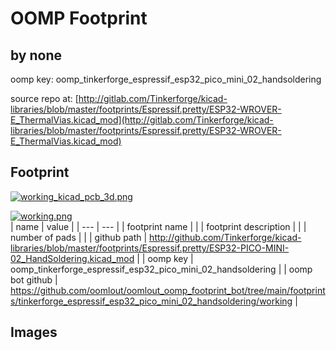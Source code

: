 # OOMP Footprint  
##   by none  
  
oomp key: oomp_tinkerforge_espressif_esp32_pico_mini_02_handsoldering  
  
source repo at: [http://gitlab.com/Tinkerforge/kicad-libraries/blob/master/footprints/Espressif.pretty/ESP32-WROVER-E_ThermalVias.kicad_mod](http://gitlab.com/Tinkerforge/kicad-libraries/blob/master/footprints/Espressif.pretty/ESP32-WROVER-E_ThermalVias.kicad_mod)  
## Footprint  
  
[![working_kicad_pcb_3d.png](working_kicad_pcb_3d_600.png)](working_kicad_pcb_3d.png)  
  
[![working.png](working_600.png)](working.png)  
| name | value | 
| --- | --- | 
| footprint name |  | 
| footprint description |  | 
| number of pads |  | 
| github path | http://github.com/Tinkerforge/kicad-libraries/blob/master/footprints/Espressif.pretty/ESP32-PICO-MINI-02_HandSoldering.kicad_mod | 
| oomp key | oomp_tinkerforge_espressif_esp32_pico_mini_02_handsoldering | 
| oomp bot github | https://github.com/oomlout/oomlout_oomp_footprint_bot/tree/main/footprints/tinkerforge_espressif_esp32_pico_mini_02_handsoldering/working | 
## Images  
